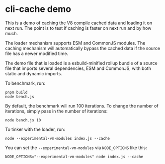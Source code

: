 # cli-cache demo

This is a demo of caching the V8 compile cached data and loading it on next
run. The point is to test if caching is faster on next run and by how much.

The loader mechanism supports ESM and CommonJS modules. The caching mechanism
will automatically bypass the cached data if the source file has a newer
modified time.

The demo file that is loaded is a esbuild-minified rollup bundle of a source
file that imports several dependencies, ESM and CommonJS, with both static and
dynamic imports.

To benchmark, run:

	pnpm build
	node bench.js

By default, the benchmark will run 100 iterations. To change the number of
iterations, simply pass in the number of iterations:

	node bench.js 10

To tinker with the loader, run:

	node --experimental-vm-modules index.js --cache

You can set the `--experimental-vm-modules` via `NODE_OPTIONS` like this:

	NODE_OPTIONS="--experimental-vm-modules" node index.js --cache

